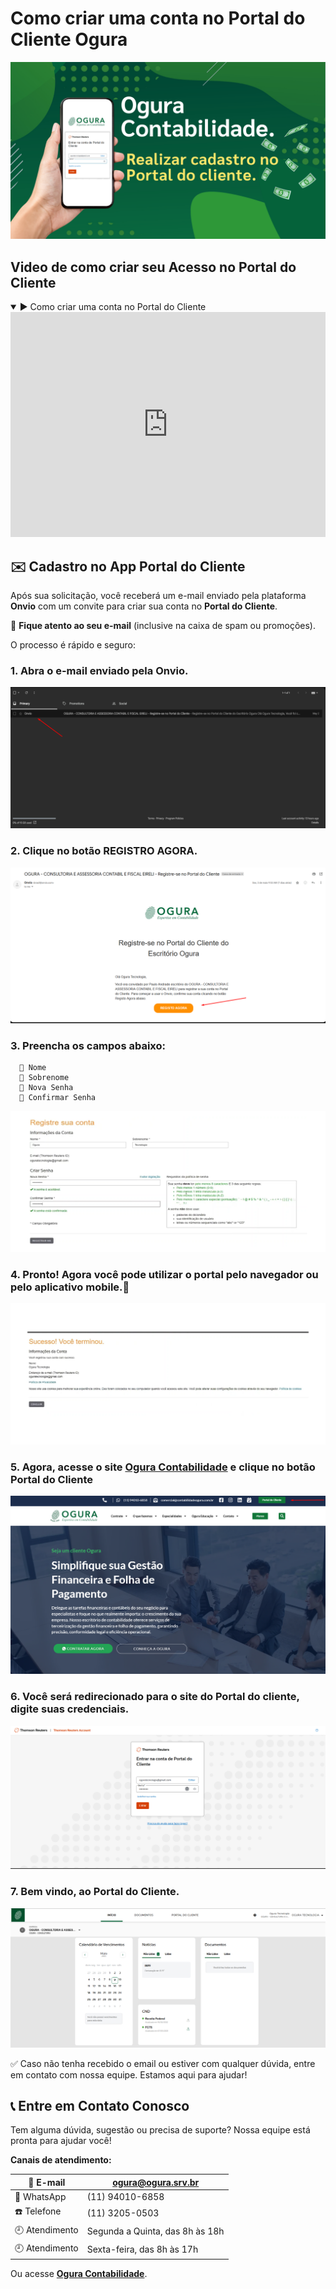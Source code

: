 # Como criar uma conta no Portal do Cliente Ogura
![Ogura](../assets/thumbmail_acesso_portal.png)

## Video de como criar seu Acesso no Portal do Cliente
<details open>
  <summary>▶️ Como criar uma conta no Portal do Cliente</summary>

  <iframe
    width="100%"
    height="360"
    src="https://www.youtube.com/embed/fmOpYcn5YxA"
    title="App Portal do Cliente"
    frameborder="0"
    allow="accelerometer; autoplay; clipboard-write; encrypted-media; gyroscope; picture-in-picture"
    allowfullscreen
  ></iframe>
</details>


## ✉️ Cadastro no App Portal do Cliente

Após sua solicitação, você receberá um e-mail enviado pela plataforma **Onvio** 
com um convite para criar sua conta no **Portal do Cliente**.

📌 **Fique atento ao seu e-mail** (inclusive na caixa de spam ou promoções).

O processo é rápido e seguro:

### 1. Abra o e-mail enviado pela Onvio.
![Ogura](../assets/onvio_email.png)
### 2. Clique no botão REGISTRO AGORA.
![Ogura](../assets/registro_agora.png)
### 3. Preencha os campos abaixo:    
      🔵 Nome
      🔵 Sobrenome
      🔵 Nova Senha
      🔵 Confirmar Senha    
   ![Ogura](../assets/senha_onvio.png)
### 4. Pronto! Agora você pode utilizar o portal pelo navegador ou pelo aplicativo mobile.:wave:
   ![Ogura](../assets/sucesso_registro.png)
### 5. Agora, acesse o site [Ogura Contabilidade](https://www.contabilidadeogura.com.br) e clique no botão Portal do Cliente
   ![Ogura](../assets/site_ogura.png)
### 6. Você será redirecionado para o site do Portal do cliente, digite suas credenciais.
   ![Ogura](../assets/credenciais_portal_cliente.png)
### 7. Bem vindo, ao Portal do Cliente.
   ![Ogura](../assets/acesso_portal_cliente.png)

:white_check_mark: Caso não tenha recebido o email ou estiver com qualquer dúvida, 
entre em contato com nossa equipe. Estamos aqui para ajudar!

## 📞 Entre em Contato Conosco

Tem alguma dúvida, sugestão ou precisa de suporte?
Nossa equipe está pronta para ajudar você!

**Canais de atendimento:**

| 📧 E-mail         | ogura@ogura.srv.br                    |
|------------------|---------------------------------------- |
| 📱 WhatsApp       | (11) 94010-6858                        |
| ☎️ Telefone       | (11)  3205-0503                         |
| 🕘 Atendimento     | Segunda a Quinta, das 8h às 18h       |
| 🕘 Atendimento     | Sexta-feira, das 8h às 17h            |

Ou acesse **[Ogura Contabilidade](https://www.contabilidadeogura.com.br/)**.
 
